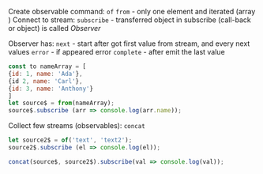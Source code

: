 
Create observable command:
	 `of`
	 `from` - only one element  and iterated (array )
Connect to stream:
	`subscribe` - transferred object  in subscribe  (call-back or  object) is called *Observer*

Observer has:
	`next` - start after got first value from stream, and every next values
	`error` - if appeared error
	`complete` - after emit the last value
```JavaScript
const to nameArray = [
{id: 1, name: 'Ada'},
{id 2, name: 'Carl'},
{id: 3, name: 'Anthony'}
]
let source$ = from(nameArray);
source$.subscribe (arr => console.log(arr.name));
```

Collect few streams (observables):
	`concat`
```JavaScript
let source2$ = of('text', 'text2');
source2$.subscribe (el => console.log(el));

concat(source$, source2$).subscribe(val => console.log(val));
```
